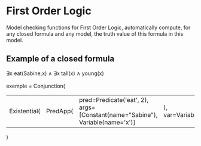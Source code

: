 # First Order Logic
Model checking functions for First Order Logic, automatically compute, for any closed formula and any model, the truth value of this formula in this model.<br>

## Example of a closed formula
∃x eat(Sabine,x) ∧ ∃x tall(x) ∧ young(x) <br>
<br> 
exemple = Conjunction(<br>
<table>
  <tr>
    <td>Existential(<br>
        <td>PredApp(<br>
            <td>pred=Predicate('eat', 2), args=[Constant(name="Sabine"), Variable(name='x')]<br>
        <td>), var=Variable(name='x')<br>
    <td>),<br>
    <td>Existential(<br>
        <td>Conjunction(<br>
            <td>PredApp(<br>
                <td>pred=Predicate('tall', 1), args=[Variable(name='x')]<br>
            <td>),<br>
            <td>PredApp(<br>
                <td>pred=Predicate('young', 1), args=[Variable(name='x')]<br>
            <td>)<br>
        <td>),<br>
        <td>var=Variable(name='x')<br>
    <td>)<br>
    </tr>
</table>
)<br>

  